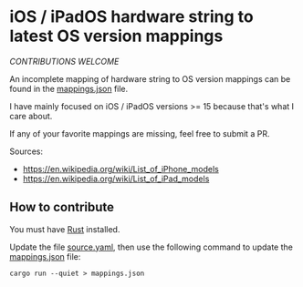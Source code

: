# iOS / iPadOS hardware string to latest OS version mappings

*CONTRIBUTIONS WELCOME*

An incomplete mapping of hardware string to OS version mappings
can be found in the [mappings.json](./mappings.json) file.

I have mainly focused on iOS / iPadOS versions >= 15 because that's
what I care about.

If any of your favorite mappings are missing, feel free to submit a PR.

Sources:
* https://en.wikipedia.org/wiki/List_of_iPhone_models
* https://en.wikipedia.org/wiki/List_of_iPad_models

## How to contribute

You must have [Rust](https://rustup.rs/) installed.

Update the file [source.yaml](./source.yaml), then use the following command to
update the [mappings.json](./mappings.json) file:

```shell
cargo run --quiet > mappings.json
```
